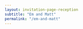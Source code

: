 ```yaml
---
layout: invitation-page-reception
subtitle: "Em and Matt"
permalink: "/em-and-matt"
---
```

        